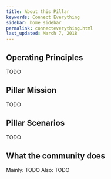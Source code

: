 ```yaml
---
title: About this Pillar
keywords: Connect Everything
sidebar: home_sidebar
permalink: connecteverything.html
last_updated: March 7, 2018
---
```


<!-- Here is where the Pillar leads can put in the main goals/principles of the Pillar -->

## Operating Principles

TODO

## Pillar Mission

TODO

## Pillar Scenarios

TODO

## What the community does

Mainly:
TODO
Also:
TODO
